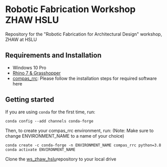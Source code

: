 # Robotic Fabrication Workshop ZHAW HSLU

Repository for the "Robotic Fabrication for Architectural Design" workshop, ZHAW at HSLU

## Requirements and Installation

* Windows 10 Pro
* [Rhino 7 & Grasshopper](https://www.rhino3d.com/download)
* [compas_rrc](https://github.com/compas-rrc/compas_rrc_start#installation): Please follow the installation steps for required software here


## Getting started

If you are using ``conda`` for the first time, run:

    conda config --add channels conda-forge
    
Then, to create your compas_rrc environment, run:
(Note: Make sure to change ENVIRONMENT_NAME to a name of your choice)
    
    conda create -c conda-forge -n ENVIRONMENT_NAME compas_rrc python=3.8
    conda activate ENVIRONMENT_NAME

Clone the [ws_zhaw_hslu](https://github.com/DavidJenny/ws_zhaw_hslu)repository to your local drive
